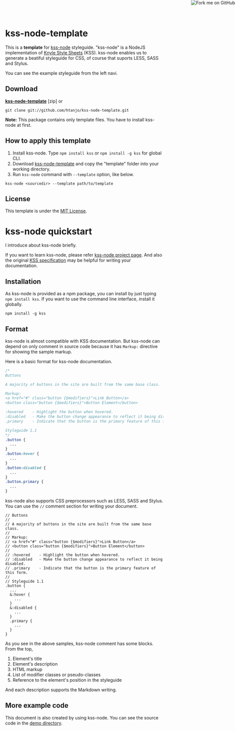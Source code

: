 kss-node-template
=================

This is a **template** for [kss-node](https://github.com/hughsk/kss-node) styleguide.
"kss-node" is a NodeJS implementation of [Knyle Style Sheets](https://github.com/kneath/kss) (KSS).
kss-node enables us to generate a beatiful styleguide for CSS, of course that suports LESS, SASS and Stylus.

You can see the example styleguide from the left navi.


Download
--------
**[kss-node-template](https://github.com/htanjo/kss-node-template/archive/master.zip)** [zip] or

```
git clone git://github.com/htanjo/kss-node-template.git
```

**Note:** This package contains only template files.
You have to install kss-node at first.


How to apply this template
--------------------------
1. Install kss-node. Type `npm install kss` or `npm install -g kss` for global CLI.
2. Download [kss-node-template](https://github.com/htanjo/kss-node-template/archive/master.zip) and copy the "template" folder into your working directory.
3. Run `kss-node` command with `--template` option, like below.

```
kss-node <sourcedir> --template path/to/template
```


License
-------
This template is under the [MIT License](https://github.com/htanjo/kss-node-template/blob/master/LICENSE).


kss-node quickstart
===================

I introduce about kss-node briefly.

If you want to learn kss-node, please refer [kss-node project page](https://github.com/hughsk/kss-node).
And also the original [KSS specification](https://github.com/kneath/kss/blob/master/SPEC.md) may be helpful for writing your documentation.


Installation
------------
As kss-node is provided as a npm package, you can install by just typing `npm install kss`.
If you want to use the command line interface, install it globally.

```
npm install -g kss
```


Format
------
kss-node is almost compatible with KSS documentation.
But kss-node can depend on only comment in source code because it has `Markup:` directive for showing the sample markup.

Here is a basic format for kss-node documentation.

```css
/*
Buttons

A majority of buttons in the site are built from the same base class.

Markup:
<a href="#" class="button {$modifiers}">Link Button</a>
<button class="button {$modifiers}">Button Element</button>

:hovered    - Highlight the button when hovered.
:disabled   - Make the button change appearance to reflect it being disabled.
.primary    - Indicate that the button is the primary feature of this form.

Styleguide 1.1
*/
.button {
  ...
}
.button:hover {
  ...
}
.button:disabled {
  ...
}
.button.primary {
  ...
}
```

kss-node also supports CSS preprocessors such as LESS, SASS and Stylus.
You can use the `//` comment section for writing your document.

```less
// Buttons
//
// A majority of buttons in the site are built from the same base class.
//
// Markup:
// <a href="#" class="button {$modifiers}">Link Button</a>
// <button class="button {$modifiers}">Button Element</button>
//
// :hovered    - Highlight the button when hovered.
// :disabled   - Make the button change appearance to reflect it being disabled.
// .primary    - Indicate that the button is the primary feature of this form.
//
// Styleguide 1.1
.button {
  ...
  &:hover {
    ...
  }
  &:disabled {
    ...
  }
  .primary {
    ...
  }
}
```

As you see in the above samples, kss-node comment has some blocks.
From the top,

1. Element's title
2. Element's description
3. HTML markup
4. List of modifier classes or pseudo-classes
5. Reference to the element's position in the styleguide

And each description supports the Markdown writing.


More example code
-----------------
This document is also created by using kss-node.
You can see the source code in the [demo directory](https://github.com/htanjo/kss-node-template/tree/master/demo/src).


<a href="https://github.com/htanjo/kss-node-template"><img style="position: absolute; top: 0; right: 0; border: 0;" src="https://s3.amazonaws.com/github/ribbons/forkme_right_red_aa0000.png" alt="Fork me on GitHub"></a>

